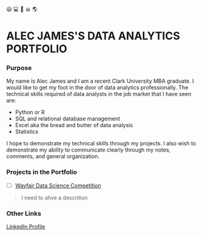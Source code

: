 :smiley: :computer: :orange_book: :bar_chart: :earth_americas:
# ALEC JAMES'S DATA ANALYTICS PORTFOLIO 
 
### Purpose

My name is Alec James and I am a recent Clark University MBA graduate. I would like to get my foot in the door of data analytics professionally. The technical skills required of data analysts in the job market that I have seen are: 
- Python or R
- SQL and relational database management
- Excel aka the bread and butter of data analysis
- Statistics

I hope to demonstrate my technical skills through my projects. I also wish to demonstrate my ability to communicate clearly through my notes, comments, and general organization.

### Projects in the Portfolio
- [ ] [Wayfair Data Science Competition]()
> I need to ahve a descrition





### Other Links
[LinkedIn Profile](https://www.linkedin.com/in/alecjames11)




